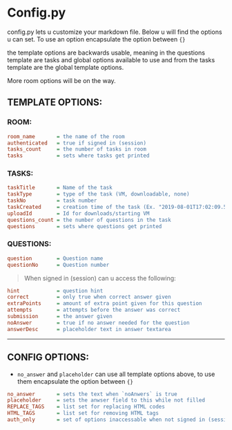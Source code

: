 # Config.py
config.py lets u customize your markdown file.
Below u will find the options u can set.
To use an option encapsulate the option between `{}`

the template options are backwards usable, 
meaning in the questions template are tasks and global options available to use
and from the tasks template are the global template options.

More room options will be on the way.
## TEMPLATE OPTIONS:

### ROOM:
```ini
room_name       = the name of the room
authenticated   = true if signed in (session)
tasks_count     = the number of tasks in room
tasks           = sets where tasks get printed
```
### TASKS:
```ini
taskTitle       = Name of the task
taskType        = type of the task (VM, downloadable, none)
taskNo          = task number
taskCreated     = creation time of the task (Ex. "2019-08-01T17:02:09.503Z")
uploadId        = Id for downloads/starting VM
questions_count = the number of questions in the task
questions       = sets where questions get printed
```
### QUESTIONS:
```ini
question        = Question name
questionNo      = Question number
```
>When signed in (session) can u access the following:
```ini
hint            = question hint
correct         = only true when correct answer given
extraPoints     = amount of extra point given for this question
attempts        = attempts before the answer was correct
submission      = the answer given
noAnswer        = true if no answer needed for the question
answerDesc      = placeholder text in answer textarea
```

___
## CONFIG OPTIONS:
 - `no_answer` and `placeholder` can use all template options above, to use them encapsulate the option between `{}`
```ini
no_answer       = sets the text when `noAnwers` is true
placeholder     = sets the anwser field to this while not filled
REPLACE_TAGS    = list set for replacing HTML codes
HTML_TAGS       = list set for removing HTML tags
auth_only       = set of options inaccessable when not signed in (session)
```